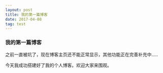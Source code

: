 ```yaml
---
layout: post
title: 我的第一篇博客
date: 2017-04-08 
tag: test
---
```


### 我的第一篇博客

之前一直被坑了，现在博客主页还不能正常显示，其他功能正在完善补充中.....

今天我成功搭建好了我的个人博客。欢迎大家来围观。